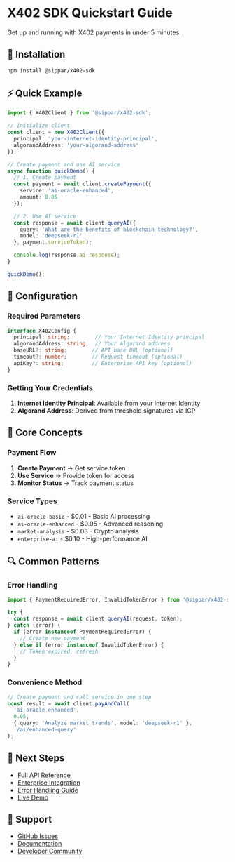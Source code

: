 # X402 SDK Quickstart Guide

Get up and running with X402 payments in under 5 minutes.

## 🚀 Installation

```bash
npm install @sippar/x402-sdk
```

## ⚡ Quick Example

```typescript
import { X402Client } from '@sippar/x402-sdk';

// Initialize client
const client = new X402Client({
  principal: 'your-internet-identity-principal',
  algorandAddress: 'your-algorand-address'
});

// Create payment and use AI service
async function quickDemo() {
  // 1. Create payment
  const payment = await client.createPayment({
    service: 'ai-oracle-enhanced',
    amount: 0.05
  });

  // 2. Use AI service
  const response = await client.queryAI({
    query: 'What are the benefits of blockchain technology?',
    model: 'deepseek-r1'
  }, payment.serviceToken);

  console.log(response.ai_response);
}

quickDemo();
```

## 🔧 Configuration

### Required Parameters

```typescript
interface X402Config {
  principal: string;        // Your Internet Identity principal
  algorandAddress: string;  // Your Algorand address
  baseURL?: string;        // API base URL (optional)
  timeout?: number;        // Request timeout (optional)
  apiKey?: string;         // Enterprise API key (optional)
}
```

### Getting Your Credentials

1. **Internet Identity Principal**: Available from your Internet Identity
2. **Algorand Address**: Derived from threshold signatures via ICP

## 📖 Core Concepts

### Payment Flow

1. **Create Payment** → Get service token
2. **Use Service** → Provide token for access
3. **Monitor Status** → Track payment status

### Service Types

- `ai-oracle-basic` - $0.01 - Basic AI processing
- `ai-oracle-enhanced` - $0.05 - Advanced reasoning
- `market-analysis` - $0.03 - Crypto analysis
- `enterprise-ai` - $0.10 - High-performance AI

## 🔍 Common Patterns

### Error Handling

```typescript
import { PaymentRequiredError, InvalidTokenError } from '@sippar/x402-sdk';

try {
  const response = await client.queryAI(request, token);
} catch (error) {
  if (error instanceof PaymentRequiredError) {
    // Create new payment
  } else if (error instanceof InvalidTokenError) {
    // Token expired, refresh
  }
}
```

### Convenience Method

```typescript
// Create payment and call service in one step
const result = await client.payAndCall(
  'ai-oracle-enhanced',
  0.05,
  { query: 'Analyze market trends', model: 'deepseek-r1' },
  '/ai/enhanced-query'
);
```

## 🎯 Next Steps

- [Full API Reference](./README.md#api-reference)
- [Enterprise Integration](./README.md#enterprise-integration)
- [Error Handling Guide](./README.md#error-handling)
- [Live Demo](https://demo.nuru.network/sippar-x402/)

## 💬 Support

- [GitHub Issues](https://github.com/Nuru-AI/sippar/issues)
- [Documentation](https://nuru.network/sippar/)
- [Developer Community](https://github.com/Nuru-AI/sippar/discussions)